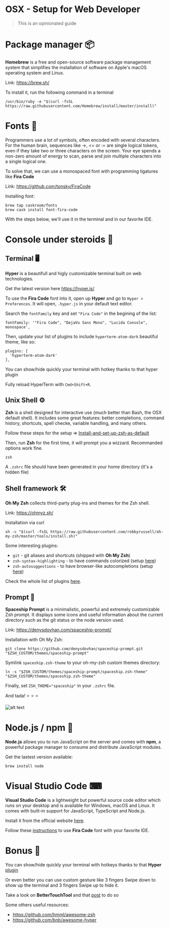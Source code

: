 # OSX - Setup for Web Developer
> This is an opinionated guide 

# Package manager 📦

**Homebrew** is a free and open-source software package management system that simplifies the installation of software on Apple's macOS operating system and Linux. 

Link: https://brew.sh/

To install it, run the following command in a terminal

```
/usr/bin/ruby -e "$(curl -fsSL https://raw.githubusercontent.com/Homebrew/install/master/install)"
```

# Fonts 💎

Programmers use a lot of symbols, often encoded with several characters. For the human brain, sequences like ->, <= or := are single logical tokens, even if they take two or three characters on the screen. Your eye spends a non-zero amount of energy to scan, parse and join multiple characters into a single logical one.

To solve that, we can use a monospaced font with programming ligatures like **Fira Code** 

Link: https://github.com/tonsky/FiraCode

Installing font:

```
brew tap caskroom/fonts
brew cask install font-fira-code
```

With the steps below, we'll use it in the terminal and in our favorite IDE.

# Console under steroids 💪

## Terminal 🖥

**Hyper** is a beautifull and higly customizable terminal built on web technologies.

Get the latest version here https://hyper.is/

To use the **Fira Code** font into it, open up **Hyper** and go to `Hyper > Preferences`. It will open, `.hyper.js` in your default text editor.

Search the `fontFamily` key and set `"Fira Code"` in the begining of the list:

```
fontFamily: '"Fira Code", "DejaVu Sans Mono", "Lucida Console", monospace',
```

Then, update your list of plugins to include `hyperterm-atom-dark` beautiful theme, like so:

```
plugins: [
  'hyperterm-atom-dark'
],
```

You can show/hide quickly your terminal with hotkey thanks to that hyper plugin 

Fully reload HyperTerm with `Cmd+Shift+R`.

## Unix Shell ⚙️

**Zsh** is a shell designed for interactive use (much better than Bash, the OSX default shell). It includes some great features: better completions, command history, shortcuts, spell checke, variable handling, and many others.

Follow these steps for the setup => [Install-and-set-up-zsh-as-default](https://github.com/robbyrussell/oh-my-zsh/wiki/Installing-ZSH#install-and-set-up-zsh-as-default)

Then, run **Zsh** for the first time, it will prompt you a wizzard.
Recommanded options work fine.

```
zsh
```

A `.zshrc` file should have been generated in your home directory (it's a hidden file)

## Shell framework 🛠

**Oh My Zsh** collects third-party plug-ins and themes for the Zsh shell.

Link: https://ohmyz.sh/

Installation via curl

```
sh -c "$(curl -fsSL https://raw.githubusercontent.com/robbyrussell/oh-my-zsh/master/tools/install.sh)"
```

Some interesting plugins:

- `git` - git aliases and shortcuts (shipped with **Oh My Zsh**)
- `zsh-syntax-highlighting` - to have commands colorized (setup [here](https://github.com/zsh-users/zsh-syntax-highlighting/blob/master/INSTALL.md#oh-my-zsh))
- `zsh-autosuggestions` - to have browser-like autocompletions (setup [here](https://github.com/zsh-users/zsh-autosuggestions/blob/master/INSTALL.md#oh-my-zsh))

Check the whole list of plugins [here](https://github.com/robbyrussell/oh-my-zsh/tree/master/plugins).

## Prompt 🚀

**Spaceship Prompt** is a minimalistic, powerful and extremely customizable Zsh prompt. It displays some icons and useful information about the current directory such as the git status or the node version used. 

Link: https://denysdovhan.com/spaceship-prompt/

Installation with Oh My Zsh:

```
git clone https://github.com/denysdovhan/spaceship-prompt.git "$ZSH_CUSTOM/themes/spaceship-prompt"
```

Symlink `spaceship.zsh-theme` to your oh-my-zsh custom themes directory:

```
ln -s "$ZSH_CUSTOM/themes/spaceship-prompt/spaceship.zsh-theme" "$ZSH_CUSTOM/themes/spaceship.zsh-theme"
```

Finally, set `ZSH_THEME="spaceship"` in your `.zshrc` file.

And tada! ⭐️️ ⭐️️ ⭐️️ 

![alt text](terminal.gif)

# Node.js / npm 🌱
**Node.js** allows you to run JavaScript on the server and comes with **npm**, a powerful package manager to consume and distribute JavaScript modules. 

Get the lastest version available:

```
brew install node
```

# Visual Studio Code ⌨
**Visual Studio Code** is a lightweight but powerful source code editor which runs on your desktop and is available for Windows, macOS and Linux. It comes with built-in support for JavaScript, TypeScript and Node.js.

Install it from the official website [here](https://code.visualstudio.com/).

Follow these [instructions](https://github.com/tonsky/FiraCode/wiki/VS-Code-Instructions) to use **Fira Code** font with your favorite IDE.

# Bonus 💯
You can show/hide quickly your terminal with hotkeys thanks to that **Hyper** [plugin](https://github.com/CWSpear/hyperterm-visor)

Or even better you can use custom gesture like 3 fingers Swipe down to show up the terminal and 3 fingers Swipe up to hide it.

Take a look on **BetterTouchTool** and that [post](https://www.howtogeek.com/364227/how-to-customize-mac-trackpad-gestures-with-bettertouchtool/) to do so

Some others useful resources:
- https://github.com/hmml/awesome-zsh
- https://github.com/bnb/awesome-hyper